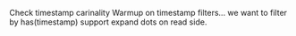 Check timestamp carinality
Warmup
on timestamp filters... we want to filter by has(timestamp)
support expand dots on read side.


